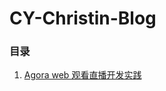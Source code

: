 # CY-Christin-Blog

### 目录

1. [Agora web 观看直播开发实践](https://github.com/CY-Christin/CY-Christin-Blog/blob/master/Agora%20web%20%E8%A7%82%E7%9C%8B%E7%9B%B4%E6%92%AD%E5%BC%80%E5%8F%91%E5%AE%9E%E8%B7%B5.md)
